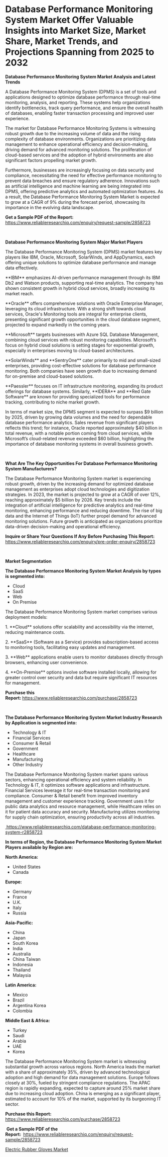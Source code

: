 <p><h1>Database Performance Monitoring System Market Offer Valuable Insights into Market Size, Market Share, Market Trends, and Projections Spanning from 2025 to 2032</h1></p><p><strong>Database Performance Monitoring System Market Analysis and Latest Trends</strong></p>
<p><p>A Database Performance Monitoring System (DPMS) is a set of tools and applications designed to optimize database performance through real-time monitoring, analysis, and reporting. These systems help organizations identify bottlenecks, track query performance, and ensure the overall health of databases, enabling faster transaction processing and improved user experience.</p><p>The market for Database Performance Monitoring Systems is witnessing robust growth due to the increasing volume of data and the rising complexity of database environments. Organizations are prioritizing data management to enhance operational efficiency and decision-making, driving demand for advanced monitoring solutions. The proliferation of cloud-based services and the adoption of hybrid environments are also significant factors propelling market growth.</p><p>Furthermore, businesses are increasingly focusing on data security and compliance, necessitating the need for effective performance monitoring to prevent data breaches and ensure regulatory adherence. Innovations such as artificial intelligence and machine learning are being integrated into DPMS, offering predictive analytics and automated optimization features. As a result, the Database Performance Monitoring System Market is expected to grow at a CAGR of 9% during the forecast period, showcasing its importance in the evolving data landscape.</p></p>
<p><strong>Get a Sample PDF of the Report:&nbsp;</strong> <a href="https://www.reliableresearchiq.com/enquiry/request-sample/2858723?utm_campaign=2655&utm_medium=2&utm_source=Github&utm_content=ia&utm_term=12032025&utm_id=database-performance-monitoring-system">https://www.reliableresearchiq.com/enquiry/request-sample/2858723</a></p>
<p>&nbsp;</p>
<p><strong>Database Performance Monitoring System Major Market Players</strong></p>
<p><p>The Database Performance Monitoring System (DPMS) market features key players like IBM, Oracle, Microsoft, SolarWinds, and AppDynamics, each offering unique solutions to optimize database performance and manage data effectively.</p><p>**IBM** emphasizes AI-driven performance management through its IBM Db2 and Watson products, supporting real-time analytics. The company has shown consistent growth in hybrid cloud services, broadly increasing its market reach.</p><p>**Oracle** offers comprehensive solutions with Oracle Enterprise Manager, leveraging its cloud infrastructure. With a strong shift towards cloud services, Oracle's Monitoring tools are integral for enterprise clients, presenting significant growth opportunities in the cloud database segment, projected to expand markedly in the coming years.</p><p>**Microsoft** targets businesses with Azure SQL Database Management, combining cloud services with robust monitoring capabilities. Microsoft’s focus on hybrid cloud solutions is setting stages for exponential growth, especially in enterprises moving to cloud-based architectures.</p><p>**SolarWinds** and **SentryOne** cater primarily to mid and small-sized enterprises, providing cost-effective solutions for database performance monitoring. Both companies have seen growth due to increasing demand for on-premise and cloud-based solutions.</p><p>**Paessler** focuses on IT infrastructure monitoring, expanding its product offerings for database systems. Similarly, **IDERA** and **Red Gate Software** are known for providing specialized tools for performance tracking, contributing to niche market growth.</p><p>In terms of market size, the DPMS segment is expected to surpass $9 billion by 2025, driven by growing data volumes and the need for dependable database performance analytics. Sales revenue from significant players reflects this trend; for instance, Oracle reported approximately $40 billion in total revenue, with a notable portion coming from cloud services, while Microsoft’s cloud-related revenue exceeded $60 billion, highlighting the importance of database monitoring systems in overall business growth.</p></p>
<p>&nbsp;</p>
<p><strong>What Are The Key Opportunities For Database Performance Monitoring System Manufacturers?</strong></p>
<p><p>The Database Performance Monitoring System market is experiencing robust growth, driven by the increasing demand for optimized database management as enterprises adopt cloud technologies and digitization strategies. In 2023, the market is projected to grow at a CAGR of over 12%, reaching approximately $5 billion by 2026. Key trends include the integration of artificial intelligence for predictive analytics and real-time monitoring, enhancing performance and reducing downtime. The rise of big data and the Internet of Things (IoT) further propel demand for advanced monitoring solutions. Future growth is anticipated as organizations prioritize data-driven decision-making and operational efficiency.</p></p>
<p><strong>Inquire or Share Your Questions If Any Before Purchasing This Report:</strong> <a href="https://www.reliableresearchiq.com/enquiry/pre-order-enquiry/2858723?utm_campaign=2655&utm_medium=2&utm_source=Github&utm_content=ia&utm_term=12032025&utm_id=database-performance-monitoring-system">https://www.reliableresearchiq.com/enquiry/pre-order-enquiry/2858723</a></p>
<p>&nbsp;</p>
<p><strong>Market Segmentation</strong></p>
<p><strong>The Database Performance Monitoring System Market Analysis by types is segmented into:</strong></p>
<p><ul><li>Cloud</li><li>SaaS</li><li>Web</li><li>On Premise</li></ul></p>
<p><p>The Database Performance Monitoring System market comprises various deployment models: </p><p>1. **Cloud** solutions offer scalability and accessibility via the internet, reducing maintenance costs. </p><p>2. **SaaS** (Software as a Service) provides subscription-based access to monitoring tools, facilitating easy updates and management. </p><p>3. **Web** applications enable users to monitor databases directly through browsers, enhancing user convenience. </p><p>4. **On-Premise** options involve software installed locally, allowing for greater control over security and data but require significant IT resources for management.</p></p>
<p><strong>Purchase this Report:&nbsp;</strong><a href="https://www.reliableresearchiq.com/purchase/2858723?utm_campaign=2655&utm_medium=2&utm_source=Github&utm_content=ia&utm_term=12032025&utm_id=database-performance-monitoring-system">https://www.reliableresearchiq.com/purchase/2858723</a></p>
<p>&nbsp;</p>
<p><strong>The Database Performance Monitoring System Market Industry Research by Application is segmented into:</strong></p>
<p><ul><li>Technology & IT</li><li>Financial Services</li><li>Consumer & Retail</li><li>Government</li><li>Healthcare</li><li>Manufacturing</li><li>Other Industry</li></ul></p>
<p><p>The Database Performance Monitoring System market spans various sectors, enhancing operational efficiency and system reliability. In Technology & IT, it optimizes software applications and infrastructure. Financial Services leverage it for real-time transaction monitoring and compliance. Consumer & Retail benefit from improved inventory management and customer experience tracking. Government uses it for public data analytics and resource management, while Healthcare relies on it for patient data accuracy and security. Manufacturing utilizes monitoring for supply chain optimization, ensuring productivity across all industries.</p></p>
<p><a href="https://www.reliableresearchiq.com/database-performance-monitoring-system-r2858723?utm_campaign=2655&utm_medium=2&utm_source=Github&utm_content=ia&utm_term=12032025&utm_id=database-performance-monitoring-system">&nbsp;https://www.reliableresearchiq.com/database-performance-monitoring-system-r2858723</a></p>
<p><strong>In terms of Region, the Database Performance Monitoring System Market Players available by Region are:</strong></p>
<p>
    <p> <strong> North America: </strong>
        <ul>
            <li>United States</li>
            <li>Canada</li>
        </ul>
        </p> 
    <p> <strong> Europe: </strong>
        <ul>
            <li>Germany</li>
            <li>France</li>
            <li>U.K.</li>
            <li>Italy</li>
            <li>Russia</li>
        </ul>
        </p> 
    <p> <strong> Asia-Pacific: </strong>
        <ul>
            <li>China</li>
            <li>Japan</li>
            <li>South Korea</li>
            <li>India</li>
            <li>Australia</li>
            <li>China Taiwan</li>
            <li>Indonesia</li>
            <li>Thailand</li>
            <li>Malaysia</li>
        </ul>
        </p> 
    <p> <strong> Latin America: </strong>
        <ul>
            <li>Mexico</li>
            <li>Brazil</li>
            <li>Argentina Korea</li>
            <li>Colombia</li>
        </ul>
        </p> 
    <p> <strong> Middle East & Africa: </strong>
        <ul>
            <li>Turkey</li>
            <li>Saudi</li>
            <li>Arabia</li>
            <li>UAE</li>
            <li>Korea</li>
        </ul>
    </p>
    </p>
<p><p>The Database Performance Monitoring System market is witnessing substantial growth across various regions. North America leads the market with a share of approximately 35%, driven by advanced technological adoption and high demand for data management solutions. Europe follows closely at 30%, fueled by stringent compliance regulations. The APAC region is rapidly expanding, expected to capture around 25% market share due to increasing cloud adoption. China is emerging as a significant player, estimated to account for 10% of the market, supported by its burgeoning IT sector.</p></p>
<p><strong>Purchase this Report: </strong><a href="https://www.reliableresearchiq.com/purchase/2858723?utm_campaign=2655&utm_medium=2&utm_source=Github&utm_content=ia&utm_term=12032025&utm_id=database-performance-monitoring-system">https://www.reliableresearchiq.com/purchase/2858723</a></p>
<p>&nbsp;<strong>Get a Sample PDF of the Report:&nbsp;&nbsp;</strong><a href="https://www.reliableresearchiq.com/enquiry/request-sample/2858723?utm_campaign=2655&utm_medium=2&utm_source=Github&utm_content=ia&utm_term=12032025&utm_id=database-performance-monitoring-system">https://www.reliableresearchiq.com/enquiry/request-sample/2858723</a></p>
<p><strong></strong></p>
<p><p><a href="https://github.com/ulyssacrayne00231/Market-Research-Report-List-1/blob/main/electric-rubber-gloves-market.md?utm_campaign=2655&utm_medium=2&utm_source=Github&utm_content=ia&utm_term=12032025&utm_id=database-performance-monitoring-system">Electric Rubber Gloves Market</a></p></p>